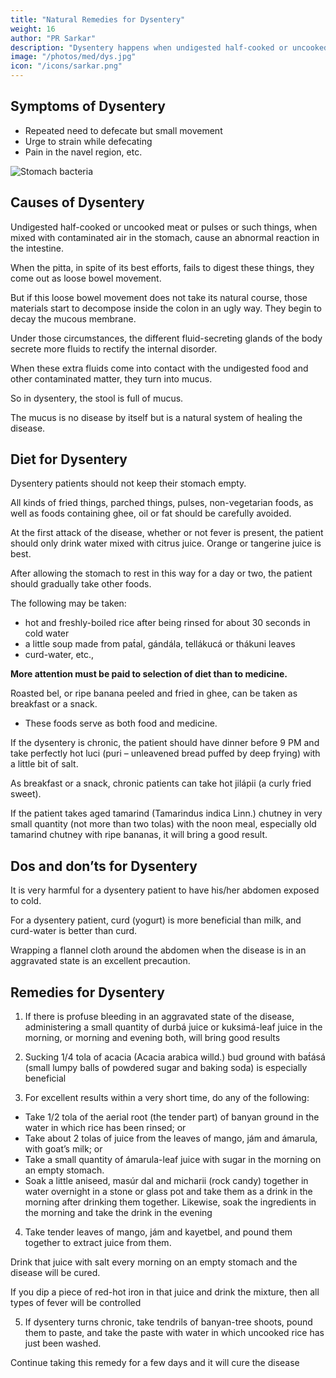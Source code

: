 ```yaml
---
title: "Natural Remedies for Dysentery"
weight: 16
author: "PR Sarkar"
description: "Dysentery happens when undigested half-cooked or uncooked food fails to get digested and come out as loose movement"
image: "/photos/med/dys.jpg"
icon: "/icons/sarkar.png"
---
```




## Symptoms of Dysentery

- Repeated need to defecate but small movement
- Urge to strain while defecating
- Pain in the navel region, etc.

![Stomach bacteria](/photos/med/dys.jpg)


## Causes of Dysentery

Undigested half-cooked or uncooked meat or pulses or such things, when mixed with contaminated air in the stomach, cause an abnormal reaction in the intestine.

When the pitta, in spite of its best efforts, fails to digest these things, they come out as loose bowel movement. 

But if this loose bowel movement does not take its natural course, those materials start to decompose inside the colon in an ugly way. They begin to decay the mucous membrane.

Under those circumstances, the different fluid-secreting glands of the body secrete more fluids to rectify the internal disorder. 

When these extra fluids come into contact with the undigested food and other contaminated matter, they turn into mucus.

So in dysentery, the stool is full of mucus.

The mucus is no disease by itself but is a natural system of healing the disease.

<!-- Morning – Utkśepa Mudrá, Padahastásana, Agnisára Mudrá, Ud́d́ayana Mudrá and Ágneyii Práńáyáma.
Evening – Same. -->


## Diet for Dysentery

Dysentery patients should not keep their stomach empty.

All kinds of fried things, parched things, pulses, non-vegetarian foods, as well as foods containing ghee, oil or fat should be carefully avoided.

At the first attack of the disease, whether or not fever is present, the patient should only drink water mixed with citrus juice. Orange or tangerine juice is best.

After allowing the stomach to rest in this way for a day or two, the patient should gradually take other foods. 

The following may be taken:
- hot and freshly-boiled rice after being rinsed for about 30 seconds in cold water
- a little soup made from pat́al, gándála, tellákucá or thákuni leaves
- curd-water, etc., 

**More attention must be paid to selection of diet than to medicine.** 

Roasted bel, or ripe banana peeled and fried in ghee, can be taken as breakfast or a snack. 
- These foods serve as both food and medicine.

If the dysentery is chronic, the patient should have dinner before 9 PM and take perfectly hot luci (puri – unleavened bread puffed by deep frying) with a little bit of salt. 

As breakfast or a snack, chronic patients can take hot jilápii (a curly fried sweet). 

If the patient takes aged tamarind (Tamarindus indica Linn.) chutney in very small quantity (not more than two tolas) with the noon meal, especially old tamarind chutney with ripe bananas, it will bring a good result.
 

## Dos and don’ts for Dysentery

It is very harmful for a dysentery patient to have his/her abdomen exposed to cold.

For a dysentery patient, curd (yogurt) is more beneficial than milk, and curd-water is better than curd.

Wrapping a flannel cloth around the abdomen when the disease is in an aggravated state is an excellent precaution.


## Remedies for Dysentery

1. If there is profuse bleeding in an aggravated state of the disease, administering a small quantity of durbá juice or kuksimá-leaf juice in the morning, or morning and evening both, will bring good results

2. Sucking 1/4 tola of acacia (Acacia arabica willd.) bud ground with bat́ásá (small lumpy balls of powdered sugar and baking soda) is especially beneficial

3. For excellent results within a very short time, do any of the following:
  - Take 1/2 tola of the aerial root (the tender part) of banyan ground in the water in which rice has been rinsed; or
  - Take about 2 tolas of juice from the leaves of mango, jám and ámarula, with goat’s milk; or
  - Take a small quantity of ámarula-leaf juice with sugar in the morning on an empty stomach.
  - Soak a little aniseed, masúr dal and micharii (rock candy) together in water overnight in a stone or glass pot and take them as a drink in the morning after drinking them together. Likewise, soak the ingredients in the morning and take the drink in the evening

4. Take tender leaves of mango, jám and kayetbel, and pound them together to extract juice from them. 

Drink that juice with salt every morning on an empty stomach and the disease will be cured. 

If you dip a piece of red-hot iron in that juice and drink the mixture, then all types of fever will be controlled


5. If dysentery turns chronic, take tendrils of banyan-tree shoots, pound them to paste, and take the paste with water in which uncooked rice has just been washed.

Continue taking this remedy for a few days and it will cure the disease